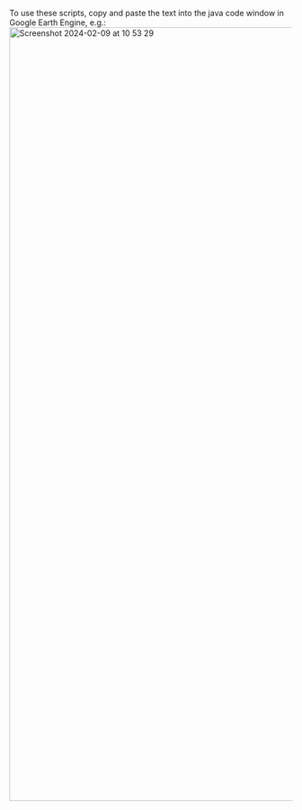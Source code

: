 To use these scripts, copy and paste the text into the java code window in Google Earth Engine, e.g.:
<img width="1377" alt="Screenshot 2024-02-09 at 10 53 29" src="https://github.com/BioDivHealth/Common_Scripts/assets/55546805/84a622fd-9138-4ef3-bae7-882a98095639">
